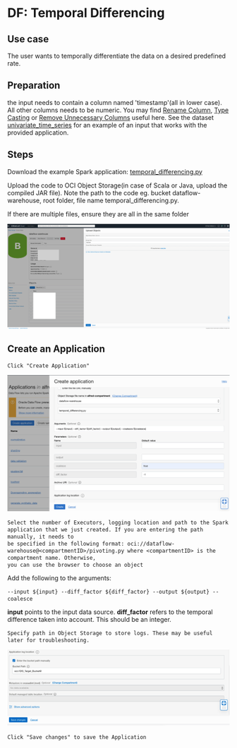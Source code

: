 # DF: Temporal Differencing

## Use case

The user wants to temporally differentiate the data on a desired predefined rate.

## Preparation

the input needs to contain a column named 'timestamp'(all in lower case).
All other columns needs to be numeric. You may find [Rename Column](column_rename.md), [Type Casting](./example_code/dtype_casting.py)
or [Remove Unnecessary Columns](../oci_data_integration_based_examples/Remove_unnecessary_columns.md) useful here.
See the dataset [univariate_time_series](../sample_datasets/univariate_time_series.csv) for an example of an input that works with the provided application.

## Steps

Download the example Spark application: [temporal_differencing.py](./example_code/temporal_differencing.py)

Upload the code to OCI Object Storage(in case of Scala or Java, upload the compiled JAR file). Note the path to the code eg. bucket dataflow-
warehouse, root folder, file name temporal_differencing.py.

If there are multiple files, ensure they are all in the same folder

![image info](./utils/upload_object.png)
## Create an Application

```
Click "Create Application"
```

![image info](./utils/TD1.png)

```
Select the number of Executors, logging location and path to the Spark application that we just created. If you are entering the path manually, it needs to
be specified in the following format: oci://dataflow-warehouse@<compartmentID>/pivoting.py where <compartmentID> is the compartment name. Otherwise,
you can use the browser to choose an object
```

Add the following to the arguments:

```
--input ${input} --diff_factor ${diff_factor} --output ${output} --coalesce
```
<b>input</b> points to the input data source. <b>diff_factor</b> refers to the temporal difference taken into account. This should be an integer.


```
Specify path in Object Storage to store logs. These may be useful later for troubleshooting.
```
![image info](./utils/P6.png)


```
Click "Save changes" to save the Application
```


